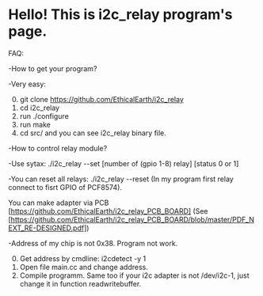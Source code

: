 # Hello! This is i2c_relay program's page.

FAQ:

-How to get your program?

-Very easy:

0) git clone https://github.com/EthicalEarth/i2c_relay
1) cd i2c_relay
2) run ./configure
3) run make
4) cd src/ and you can see i2c_relay binary file.

-How to control relay module?

-Use sytax: ./i2c_relay --set [number of (gpio 1-8) relay] [status 0 or 1]

-You can reset all relays: ./i2c_relay --reset
(In my program first relay connect to fisrt GPIO of PCF8574). 

You can make adapter via PCB [https://github.com/EthicalEarth/i2c_relay_PCB_BOARD] (See [https://github.com/EthicalEarth/i2c_relay_PCB_BOARD/blob/master/PDF_NEXT_RE-DESIGNED.pdf])

-Address of my chip is not 0x38. Program not work.

0) Get address by cmdline: i2cdetect -y 1
1) Open file main.cc and change address.
2) Compile programm.
Same too if your i2c adapter is not /dev/i2c-1, just change it in function readwritebuffer.
